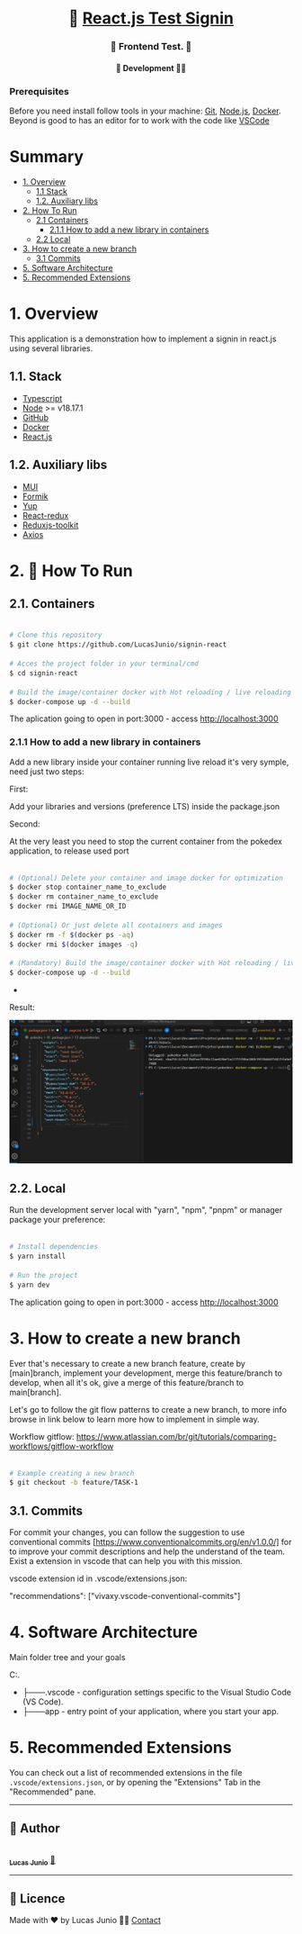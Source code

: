 <h1 align="center">
     🐙 <a href="#" alt=""> React.js Test Signin</a>
</h1>

<h3 align="center">
    🧪 Frontend Test. 💚
</h3>

<h4 align="center">
	🚧 Development 🚀🚧
</h4>

### Prerequisites

Before you need install follow tools in your machine:
[Git](https://git-scm.com), [Node.js](https://nodejs.org/en/), [Docker](https://www.docker.com/resources/what-container).
Beyond is good to has an editor for to work with the code like [VSCode](https://code.visualstudio.com/)

# Summary

- [1. Overview](#1-overview)
  - [1.1 Stack](#11-stack)
  - [1.2. Auxiliary libs](#12-auxiliary-libs)
- [2. How To Run](#2-🔬-how-to-run)
  - [2.1 Containers](#21-containers)
    - [2.1.1 How to add a new library in containers](#211-new-library)
  - [2.2 Local](#22-local)
- [3. How to create a new branch](#3-new-branch)
  - [3.1 Commits](#31-commits)
- [5. Software Architecture](#4-software-architecture)
- [5. Recommended Extensions](#5-recommended-extensions)

# 1. Overview

This application is a demonstration how to implement a signin in react.js using several libraries.

## 1.1. Stack

- [Typescript](https://www.typescriptlang.org/.docs/handbook/typescript-in-5-minutes.html)
- [Node](https://nodejs.org/en/about/) >= v18.17.1
- [GitHub](https://github.com/)
- [Docker](https://www.docker.com/resources/what-container)
- [React.js](https://react.dev/)

## 1.2. Auxiliary libs

- [MUI](https://mui.com/)
- [Formik](https://formik.org/)
- [Yup](https://www.npmjs.com/package/yup)
- [React-redux](https://react-redux.js.org/)
- [Reduxjs-toolkit](https://redux-toolkit.js.org/)
- [Axios](https://axios-http.com/ptbr/docs/intro)

# 2. 🔬 How To Run

## 2.1. Containers

```bash

# Clone this repository
$ git clone https://github.com/LucasJunio/signin-react

# Acces the project folder in your terminal/cmd
$ cd signin-react

# Build the image/container docker with Hot reloading / live reloading in development
$ docker-compose up -d --build

```

The aplication going to open in port:3000 - access [http://localhost:3000](http://localhost:3000)

### 2.1.1 How to add a new library in containers

Add a new library inside your container running live reload it's very symple, need just two steps:

First:

Add your libraries and versions (preference LTS) inside the package.json

Second:

At the very least you need to stop the current container from the pokedex application, to release used port

```bash

# (Optional) Delete your container and image docker for optimization
$ docker stop container_name_to_exclude
$ docker rm container_name_to_exclude
$ docker rmi IMAGE_NAME_OR_ID

# (Optional) Or just delete all containers and images
$ docker rm -f $(docker ps -aq)
$ docker rmi $(docker images -q)

# (Mandatory) Build the image/container docker with Hot reloading / live reloading in development
$ docker-compose up -d --build

```

-

Result:

![Add a new library](public/.docs/gifs/add-new-library.gif)

## 2.2. Local

Run the development server local with &quot;yarn&quot;, &quot;npm&quot;, &quot;pnpm&quot; or manager package your preference:

```bash

# Install dependencies
$ yarn install

# Run the project
$ yarn dev

```

The aplication going to open in port:3000 - access [http://localhost:3000](http://localhost:3000)

# 3. How to create a new branch

Ever that's necessary to create a new branch feature, create by [main]branch, implement your development, merge this feature/branch to develop, when all it's ok, give a merge of this feature/branch to main[branch].

Let's go to follow the git flow patterns to create a new branch, to more info browse in link below to learn more how to implement in simple way.

Workflow gitflow: https://www.atlassian.com/br/git/tutorials/comparing-workflows/gitflow-workflow

```bash

# Example creating a new branch
$ git checkout -b feature/TASK-1

```

## 3.1. Commits

For commit your changes, you can follow the suggestion to use conventional commits [https://www.conventionalcommits.org/en/v1.0.0/] for to improve your commit descriptions and help the understand of the team. Exist a extension in vscode that can help you with this mission.

vscode extension id in .vscode/extensions.json:

"recommendations": ["vivaxy.vscode-conventional-commits"]

# 4. Software Architecture

Main folder tree and your goals

C:.

- ├───.vscode - configuration settings specific to the Visual Studio Code (VS Code).
- ├───app - entry point of your application, where you start your app.

# 5. Recommended Extensions

You can check out a list of recommended extensions in the file `.vscode/extensions.json`, or by opening the "Extensions" Tab in the "Recommended" pane.

---

## 🦸 Author

<a href="https://madaztec.com/">
 <img style="border-radius: 50%;" src="https://avatars1.githubusercontent.com/u/20959222?s=460&u=18b10f7fb7d2aca87ee0589d1825e754c67d222b&v=4" width="100px;" alt=""/>
 <br />
 <sub><b>Lucas Junio</b></sub></a> <a href="https://madaztec.com/" title="Madaztec">🚀</a>
 <br />

---

## 📝 Licence

Made with ❤️ by Lucas Junio 👋🏽 [Contact](https://www.linkedin.com/in/lucas-junio/)
